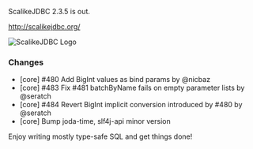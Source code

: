 ScalikeJDBC 2.3.5 is out.

http://scalikejdbc.org/

![ScalikeJDBC Logo](http://scalikejdbc.org/images/logo.png)

### Changes

 - [core] #480 Add BigInt values as bind params by @nicbaz
 - [core] #483 Fix #481 batchByName fails on empty parameter lists by @seratch
 - [core] #484 Revert BigInt implicit conversion introduced by #480 by @seratch
 - [core] Bump joda-time, slf4j-api minor version

Enjoy writing mostly type-safe SQL and get things done!

